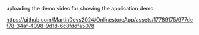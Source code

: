 uploading the demo video for showing the application demo

https://github.com/MartinDevs2024/OnlinestoreApp/assets/17789175/977def78-34af-4098-9d1d-6c8fddfa5078
